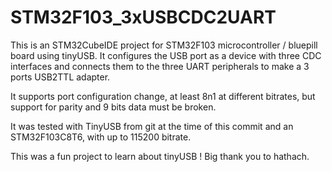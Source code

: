 # STM32F103_3xUSBCDC2UART
This is an STM32CubeIDE project for STM32F103 microcontroller / bluepill board using tinyUSB. It configures the USB port as a device with three CDC interfaces and connects them to the three UART peripherals to make a 3 ports USB2TTL adapter.

It supports port configuration change, at least 8n1 at different bitrates, but support for parity and 9 bits data must be broken.

It was tested with TinyUSB from git at the time of this commit and an STM32F103C8T6, with up to 115200 bitrate.

This was a fun project to learn about tinyUSB ! Big thank you to hathach.
